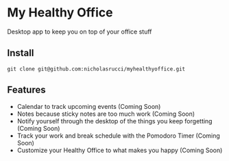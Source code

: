 # My Healthy Office

Desktop app to keep you on top of your office stuff


## Install

    git clone git@github.com:nicholasrucci/myhealthyoffice.git

## Features

 - Calendar to track upcoming events (Coming Soon)
 - Notes because sticky notes are too much work (Coming Soon)
 - Notify yourself through the desktop of the things you keep forgetting (Coming Soon)
 - Track your work and break schedule with the Pomodoro Timer (Coming Soon)
 - Customize your Healthy Office to what makes you happy (Coming Soon)
